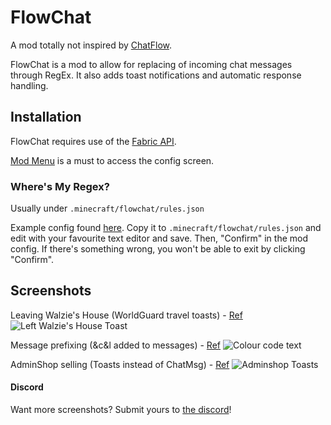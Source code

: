 # FlowChat

A mod totally not inspired by [ChatFlow](https://github.com/Vazkii/ChatFlow).

FlowChat is a mod to allow for replacing of incoming chat messages through RegEx. It also adds toast notifications and automatic response handling.

## Installation

FlowChat requires use of the [Fabric API](https://github.com/FabricMC/fabric#using-fabric-api-to-play-with-mods). 

[Mod Menu](https://github.com/TerraformersMC/ModMenu) is a must to access the config screen.

### Where's My Regex?

Usually under `.minecraft/flowchat/rules.json`

Example config found [here](https://github.com/bradcarnage/FlowChat/blob/master/example_rules.json). Copy it to `.minecraft/flowchat/rules.json` and edit with your favourite text editor and save. Then, "Confirm" in the mod config. If there's something wrong, you won't be able to exit by clicking "Confirm".

## Screenshots

Leaving Walzie's House (WorldGuard travel toasts) - [Ref](https://github.com/bradcarnage/FlowChat/blob/5e6e0ac2f6ebe951905d5d69aa0737fbb18cc785/example_rules.json#L14)
![Left Walzie's House Toast](https://cdn.discordapp.com/attachments/769751221955198997/780700921746817044/unknown.png)

Message prefixing (&c&l added to messages) - [Ref](https://github.com/bradcarnage/FlowChat/blob/5e6e0ac2f6ebe951905d5d69aa0737fbb18cc785/example_rules.json#L83)
![Colour code text](https://cdn.discordapp.com/attachments/769751221955198997/780701590314156032/unknown.png)

AdminShop selling (Toasts instead of ChatMsg) - [Ref](https://github.com/bradcarnage/FlowChat/blob/5e6e0ac2f6ebe951905d5d69aa0737fbb18cc785/example_rules.json#L8)
![Adminshop Toasts](https://cdn.discordapp.com/attachments/769751221955198997/780703852298764298/unknown.png)

#### Discord

Want more screenshots? Submit yours to [the discord](https://discord.com/invite/BpVhWNv8hG)!
